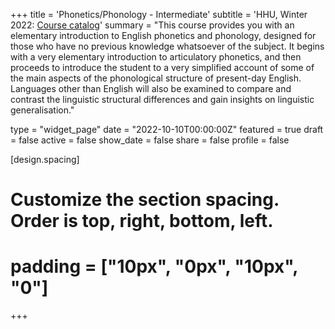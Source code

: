 +++
title = 'Phonetics/Phonology - Intermediate'
subtitle = 'HHU, Winter 2022: [Course catalog]()'
summary = "This course provides you with an elementary introduction to English phonetics and phonology, designed for those who have no previous knowledge whatsoever of the subject. It begins with a very elementary introduction to articulatory phonetics, and then proceeds to introduce the student to a very simplified account of some of the main aspects of the phonological structure of present-day English. Languages other than English will also be examined to compare and contrast the linguistic structural differences and gain insights on linguistic generalisation."

type = "widget_page"
date = "2022-10-10T00:00:00Z"
featured = true
draft = false
active = false
show_date = false
share = false
profile = false

[design.spacing]
  # Customize the section spacing. Order is top, right, bottom, left.
  # padding = ["10px", "0px", "10px", "0"]

+++

